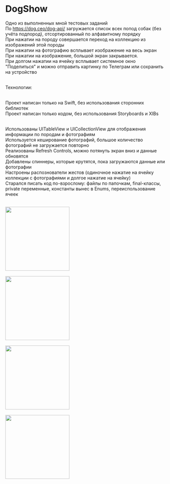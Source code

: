 # DogShow

Одно из выполненных мной тестовых заданий</br>
По https://dog.ceo/dog-api/ загружается список всех попод собак (без учёта подпород), отсортированный по алфавитному порядку</br>
При нажатии на породу совершается переход на коллекцию из изображений этой породы</br>
При нажатии на фотографию всплывает изображение на весь экран</br>
При нажатии на изображение, большой экран закрывается.</br>
При долгом нажатии на ячейку всплывает системное окно "Поделиться" и можно отправить картинку по Телеграм или сохранить на устройство</br></br>


Технологии:</br></br>


Проект написан только на Swift, без использования сторонних библиотек</br>
Проект написан только кодом, без использования Storyboards и XIBs</br></br>


Использованы UITableView и UICollectionView для отображения информации по породам и фотографиям</br>
Используется кеширование фотографий, большое количество фотографий не загружается повторно</br>
Реализованы Refresh Controls, можно потянуть экран вниз и данные обновятся</br>
Добавлены спиннеры, которые крутятся, пока загружаются данные или фотографии</br>
Настроены распознователи жестов (одиночное нажатие на ячейку коллекции с фотографиями и долгое нажатие на ячейку)</br>
Старался писать код по-взрослому: файлы по папочкам, final-классы, private переменные, константы вынес в Enums, переиспользование ячеек</br></br>

<img src="https://user-images.githubusercontent.com/90684635/142833635-54e840d1-475a-449f-8447-213c2bb3fa53.PNG" width="200" /></br></br>
<img src="https://user-images.githubusercontent.com/90684635/142833642-e2a1b185-a6d9-47e2-8005-8a4723b6ab7d.PNG" width="200" /></br></br>
<img src="https://user-images.githubusercontent.com/90684635/142833662-0ed28209-a315-4cc6-99b2-0d160866cced.PNG" width="200" /></br></br>
<img src="https://user-images.githubusercontent.com/90684635/142833670-7393508e-daf4-4a6f-b01f-ee5b45562a57.PNG" width="200" /></br></br>
